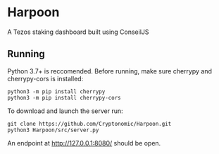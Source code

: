 # Harpoon
A Tezos staking dashboard built using ConseilJS

## Running
Python 3.7+ is reccomended. Before running, make sure cherrypy and cherrypy-cors is installed:

```
python3 -m pip install cherrypy
python3 -m pip install cherrypy-cors
```

To download and launch the server run:

```
git clone https://github.com/Cryptonomic/Harpoon.git
python3 Harpoon/src/server.py
```

An endpoint at http://127.0.0.1:8080/ should be open.

